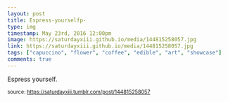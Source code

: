 ```yaml
---
layout: post
title: Espress-yourselfp-
type: img
timestamp: May 23rd, 2016 12:00pm
image: https://saturdayxiii.github.io/media/144815258057.jpg
link: https://saturdayxiii.github.io/media/144815258057.jpg
tags: ["capuccino", "flower", "coffee", "edible", "art", "showcase"]
comments: true
---
```


Espress yourself.
 
  
<small>source: https://saturdayxiii.tumblr.com/post/144815258057</small>